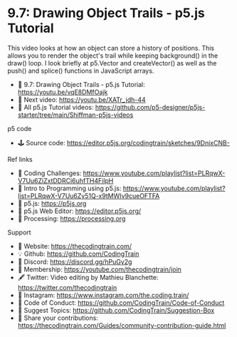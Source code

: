  # 9.7: Drawing Object Trails - p5.js Tutorial
 
This video looks at how an object can store a history of positions.  This allows you to render the object's trail while keeping background() in the draw() loop.  I look briefly at p5.Vector and createVector() as well as the push() and splice() functions in JavaScript arrays. 

-   🔗  9.7: Drawing Object Trails - p5.js Tutorial: https://youtu.be/vqE8DMfOajk
-   🎥  Next video: https://youtu.be/XATr_jdh-44 
-   🎥  All p5.js Tutorial videos: https://github.com/p5-designer/p5js-starter/tree/main/Shiffman-p5js-videos

p5 code
-   🕹️  Source code: https://editor.p5js.org/codingtrain/sketches/9DnjxCNB- 

Ref links
-   🎥  Coding Challenges: https://www.youtube.com/playlist?list=PLRqwX-V7Uu6ZiZxtDDRCi6uhfTH4FilpH
-   🎥  Intro to Programming using p5.js: https://www.youtube.com/playlist?list=PLRqwX-V7Uu6Zy51Q-x9tMWIv9cueOFTFA
-   🔗  p5.js: https://p5js.org
-   🔗  p5.js Web Editor: https://editor.p5js.org/ 
-   🔗  Processing: https://processing.org

Support
-   🚂  Website: https://thecodingtrain.com/
-   💡  Github: https://github.com/CodingTrain
-   💬  Discord: https://discord.gg/hPuGy2g
-   💖  Membership: https://youtube.com/thecodingtrain/join
-   🖋️  Twitter: Video editing by Mathieu Blanchette: https://twitter.com/thecodingtrain
-   📸  Instagram: https://www.instagram.com/the.coding.train/
-   📄  Code of Conduct: https://github.com/CodingTrain/Code-of-Conduct
-   🚩  Suggest Topics: https://github.com/CodingTrain/Suggestion-Box
-   👾  Share your contributions: https://thecodingtrain.com/Guides/community-contribution-guide.html
